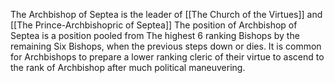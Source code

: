The Archbishop of Septea is the leader of [[The Church of the Virtues]] and [[The Prince-Archbishopric of Septea]] The position of Archbishop of Septea is a position pooled from The highest 6 ranking Bishops by the remaining Six Bishops, when the previous steps down or dies. It is common for Archbishops to prepare a lower ranking cleric of their virtue to ascend to the rank of Archbishop after much political maneuvering.